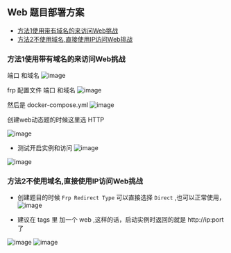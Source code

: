 ## Web 题目部署方案

- [方法1使用带有域名的来访问Web挑战](#方法1使用带有域名的来访问Web挑战)
- [方法2不使用域名,直接使用IP访问Web挑战](#方法2不使用域名直接使用ip访问web挑战)

### 方法1使用带有域名的来访问Web挑战

端口 和域名
![image](https://github.com/imLZH1/ctfd_whale_pages/assets/60182298/c0fe82d0-0ccf-4f1b-9290-437b2f71e27d)

frp 配置文件 端口 和域名
![image](https://github.com/imLZH1/ctfd_whale_pages/assets/60182298/0bedf942-797b-4065-9392-6c1cdcd87324)

然后是 docker-compose.yml
![image](https://github.com/imLZH1/ctfd_whale_pages/assets/60182298/b2afaf93-5447-4ef0-9834-e2cf1e08df37)


创建web动态题的时候这里选 HTTP

![image](https://github.com/imLZH1/ctfd_whale_pages/assets/60182298/b909b54d-1f44-4c83-acc0-7816c441d003)


- 测试开启实例和访问
![image](https://github.com/imLZH1/ctfd_whale_pages/assets/60182298/a1516ea7-9e8f-49cd-bdb4-713e9642e821)

![image](https://github.com/imLZH1/ctfd_whale_pages/assets/60182298/ff620c45-de07-435a-9f98-8b38455b3dbd)



### 方法2不使用域名,直接使用IP访问Web挑战

- 创建题目的时候 `Frp Redirect Type` 可以直接选择 `Direct` ,也可以正常使用，
![image](https://github.com/imLZH1/ctfd_whale_pages/assets/60182298/c06f747f-fe34-472e-830a-11d5b4c264bb)

- 建议在 tags 里 加一个 web ,这样的话，启动实例时返回的就是 http://ip:port了

![image](https://github.com/imLZH1/ctfd_whale_pages/assets/60182298/8c587cf4-ff9a-40b4-946c-edb65066d766)
![image](https://github.com/imLZH1/ctfd_whale_pages/assets/60182298/ccf2909a-25c2-45ac-a66a-9a262cfdbbf3)


